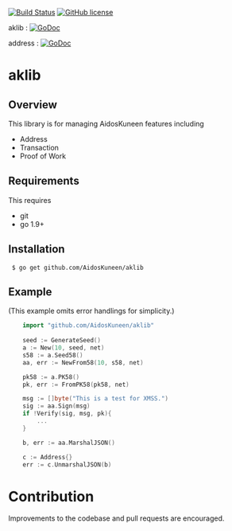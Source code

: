 [![Build Status](https://travis-ci.org/AidosKuneen/aklib.svg?branch=master)](https://travis-ci.org/AidosKuneen/aklib)
[![GitHub license](https://img.shields.io/badge/license-MIT-blue.svg)](https://raw.githubusercontent.com/AidosKuneen/aklib/LICENSE)

aklib : [![GoDoc](https://godoc.org/github.com/AidosKuneen/aklib?status.svg)](https://godoc.org/github.com/AidosKuneen/aklib)

address : [![GoDoc](https://godoc.org/github.com/AidosKuneen/aklib/address?status.svg)](https://godoc.org/github.com/AidosKuneen/aklib/address)


# aklib 

## Overview

This  library is for managing AidosKuneen features including

* Address
* Transaction 
* Proof of Work

## Requirements

This requires

* git
* go 1.9+


## Installation

     $ go get github.com/AidosKuneen/aklib


## Example
(This example omits error handlings for simplicity.)

```go
	import "github.com/AidosKuneen/aklib"
	
	seed := GenerateSeed()
	a := New(10, seed, net)
	s58 := a.Seed58()
	aa, err := NewFrom58(10, s58, net)

	pk58 := a.PK58()
	pk, err := FromPK58(pk58, net)

	msg := []byte("This is a test for XMSS.")
	sig := aa.Sign(msg)	
	if !Verify(sig, msg, pk){
		...
	}

	b, err := aa.MarshalJSON()

	c := Address{}
	err := c.UnmarshalJSON(b)
```


# Contribution
Improvements to the codebase and pull requests are encouraged.



